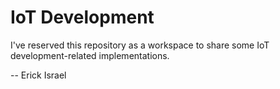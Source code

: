 # IoT Development

I've reserved this repository as a workspace to share some IoT development-related implementations.

  -- Erick Israel
